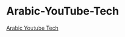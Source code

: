 # Arabic-YouTube-Tech
[Arabic Youtube Tech](https://gist.github.com/AhmedHelalAhmed/93d2e8b7cc23d57a9cd9c1045162543b) 
